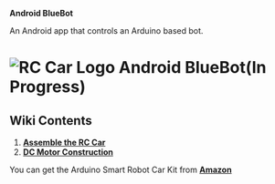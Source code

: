 **Android BlueBot**

An Android app that controls an Arduino based bot.
# ![RC Car Logo](https://github.com/fouliex/AndroidRcCar/blob/master/resources/images/RobotCarLogo.jpg) Android BlueBot(In Progress)
## Wiki Contents
1. [**Assemble the RC Car**](https://github.com/fouliex/AndroidRcCar/wiki/Assemble-the-RC-Car)
2. [**DC Motor Construction**](https://github.com/fouliex/AndroidRcCar/wiki/RC-DC-Motor-Construction)

You can get the Arduino Smart Robot Car Kit from [**Amazon**](https://www.amazon.com/gp/product/B01DPH0SWY/ref=oh_aui_detailpage_o00_s00?ie=UTF8&psc=1)
